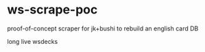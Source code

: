 # ws-scrape-poc
proof-of-concept scraper for jk+bushi to rebuild an english card DB

long live wsdecks
